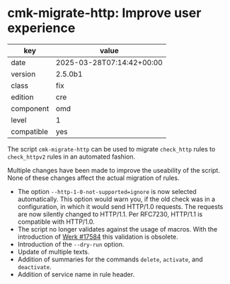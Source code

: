 [//]: # (werk v2)
# cmk-migrate-http: Improve user experience

key        | value
---------- | ---
date       | 2025-03-28T07:14:42+00:00
version    | 2.5.0b1
class      | fix
edition    | cre
component  | omd
level      | 1
compatible | yes

The script `cmk-migrate-http` can be used to migrate `check_http` rules to `check_httpv2` rules in an automated fashion.

Multiple changes have been made to improve the useability of the script.
None of these changes affect the actual migration of rules.

* The option `--http-1-0-not-supported=ignore` is now selected automatically.
  This option would warn you, if the old check was in a configuration, in which
  it would send HTTP/1.0 requests. The requests are now silently changed to
  HTTP/1.1. Per RFC7230,  HTTP/1.1 is compatible with HTTP/1.0.
* The script no longer validates against the usage of macros. With the
  introduction of [Werk #17584](https://checkmk.com/werk/17584) this validation is obsolete.
* Introduction of the `--dry-run` option.
* Update of multiple texts.
* Addition of summaries for the commands `delete`, `activate`, and `deactivate`.
* Addition of service name in rule header.
